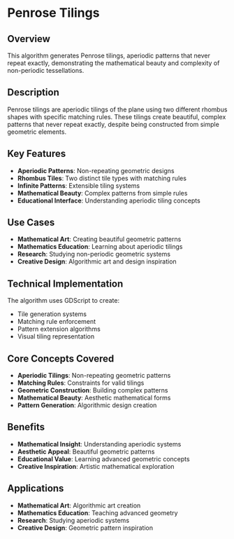 # Penrose Tilings

## Overview
This algorithm generates Penrose tilings, aperiodic patterns that never repeat exactly, demonstrating the mathematical beauty and complexity of non-periodic tessellations.

## Description
Penrose tilings are aperiodic tilings of the plane using two different rhombus shapes with specific matching rules. These tilings create beautiful, complex patterns that never repeat exactly, despite being constructed from simple geometric elements.

## Key Features
- **Aperiodic Patterns**: Non-repeating geometric designs
- **Rhombus Tiles**: Two distinct tile types with matching rules
- **Infinite Patterns**: Extensible tiling systems
- **Mathematical Beauty**: Complex patterns from simple rules
- **Educational Interface**: Understanding aperiodic tiling concepts

## Use Cases
- **Mathematical Art**: Creating beautiful geometric patterns
- **Mathematics Education**: Learning about aperiodic tilings
- **Research**: Studying non-periodic geometric systems
- **Creative Design**: Algorithmic art and design inspiration

## Technical Implementation
The algorithm uses GDScript to create:
- Tile generation systems
- Matching rule enforcement
- Pattern extension algorithms
- Visual tiling representation

## Core Concepts Covered
- **Aperiodic Tilings**: Non-repeating geometric patterns
- **Matching Rules**: Constraints for valid tilings
- **Geometric Construction**: Building complex patterns
- **Mathematical Beauty**: Aesthetic mathematical forms
- **Pattern Generation**: Algorithmic design creation

## Benefits
- **Mathematical Insight**: Understanding aperiodic systems
- **Aesthetic Appeal**: Beautiful geometric patterns
- **Educational Value**: Learning advanced geometric concepts
- **Creative Inspiration**: Artistic mathematical exploration

## Applications
- **Mathematical Art**: Algorithmic art creation
- **Mathematics Education**: Teaching advanced geometry
- **Research**: Studying aperiodic systems
- **Creative Design**: Geometric pattern inspiration
